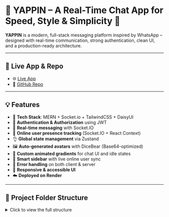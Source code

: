 
# 🚀 YAPPIN – A Real-Time Chat App for Speed, Style & Simplicity 💬

**YAPPIN** is a modern, full-stack messaging platform inspired by WhatsApp – designed with real-time communication, strong authentication, clean UI, and a production-ready architecture.

---

## 🔗 Live App & Repo

- 🌐 [Live App](https://yappin-crog.onrender.com/login)
- 📁 [GitHub Repo](https://github.com/Shivraj000/Yappin)

---

## 💡 Features

- 🌟 **Tech Stack**: MERN + Socket.io + TailwindCSS + DaisyUI  
- 🎃 **Authentication & Authorization** using JWT  
- 👾 **Real-time messaging** with Socket.IO  
- 🚀 **Online user presence tracking** (Socket.IO + React Context)  
- 👌 **Global state management** via Zustand  
- 🖼️ **Auto-generated avatars** with DiceBear (Base64-optimized)  
- 🌈 **Custom animated gradients** for chat UI and idle states  
- 🧠 **Smart sidebar** with live online user sync  
- 🐞 **Error handling** on both client & server  
- 📱 **Responsive & accessible UI**  
- ☁️ **Deployed on Render**

---

## 📁 Project Folder Structure

<details>
<summary>Click to view the full structure</summary>

```text
Yappin/
├── backend/
│   ├── controllers/        # Auth, Message, User controllers
│   ├── db/                 # MongoDB connection
│   ├── middleware/         # JWT & auth middleware
│   ├── models/             # Mongoose schemas
│   ├── routes/             # Express route handlers
│   ├── socket/             # Socket.IO server config
│   └── server.js           # Main backend entry point
│
├── frontend/
│   ├── public/
│   └── src/
│       ├── components/     # Chat UI, Message input, Sidebar
│       ├── context/        # Auth context
│       ├── hooks/          # Custom hooks like useLogin/useSignup
│       ├── pages/          # Login, Signup, Home
│       ├── zustand/        # Zustand store (useConversation)
│       └── App.jsx         # Main routing component
│
├── .env                    # Environment variables
├── package.json            # Project metadata & scripts
├── vite.config.js          # Vite config for frontend build
└── README.md               # Project documentation

